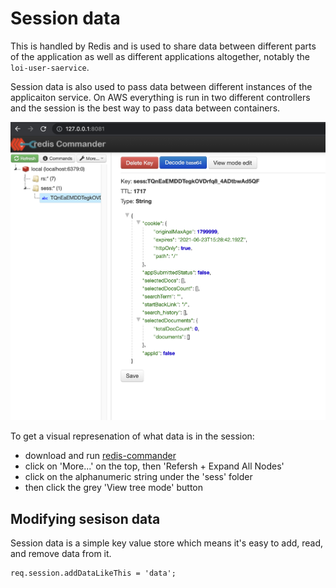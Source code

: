 # Session data

This is handled by Redis and is used to share data between different parts of the application as well as different applications altogether, notably the `loi-user-saervice`.

Session data is also used to pass data between different instances of the applicaiton service. On AWS everything is run in two different controllers and the session is the best way to pass data between containers.

<img src="./redis_session_data.png" alt="showing session data in redis commander" width="600"/>

To get a visual represenation of what data is in the session:
- download and run [redis-commander](https://github.com/joeferner/redis-commander)
- click on 'More...' on the top, then 'Refersh + Expand All Nodes'
- click on the alphanumeric string under the 'sess' folder
- then click the grey 'View tree mode' button

## Modifying sesison data

Session data is a simple key value store which means it's easy to add, read, and remove data from it.

```
req.session.addDataLikeThis = 'data';
```